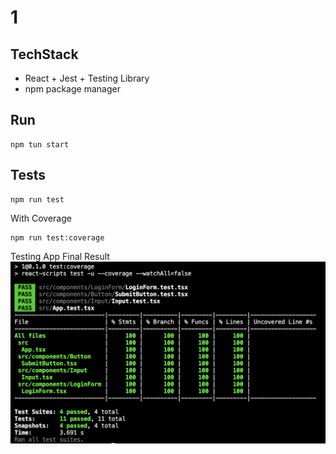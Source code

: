 # 1

## TechStack
- React + Jest + Testing Library
- npm package manager

## Run
```
npm tun start
```

## Tests
```
npm run test
```

With Coverage
```
npm run test:coverage
```

Testing App Final Result
![plot](./src/1-coverage.png)
